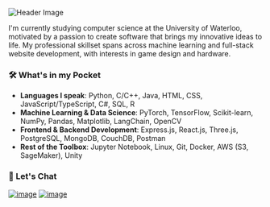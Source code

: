![Header Image](https://github.com/JeffreyQin/JeffreyQin/assets/122770444/dd1e01be-8d40-44d5-b132-e13c4fb07dc4)

I'm currently studying computer science at the University of Waterloo, motivated by a passion to create software that brings my innovative ideas to life. My professional skillset spans across machine learning and full-stack website development, with interests in game design and hardware.


### 🛠️ What's in my Pocket


- **Languages I speak**: Python, C/C++, Java, HTML, CSS, JavaScript/TypeScript, C#, SQL, R
- **Machine Learning & Data Science**: PyTorch, TensorFlow, Scikit-learn, NumPy, Pandas, Matplotlib, LangChain, OpenCV
- **Frontend & Backend Development**: Express.js, React.js, Three.js, PostgreSQL, MongoDB, CouchDB, Postman
- **Rest of the Toolbox**: Jupyter Notebook, Linux, Git, Docker, AWS (S3, SageMaker), Unity


### 💬 Let's Chat


[![image](https://img.shields.io/badge/LinkedIn-0077B5?style=for-the-badge&logo=linkedin&logoColor=white)](https://www.linkedin.com/in/jeffreyzqin/)
[![image](https://img.shields.io/badge/Instagram-E4405F?style=for-the-badge&logo=instagram&logoColor=white)](https://www.instagram.com/jqin612)

<!--
**JeffreyQin/JeffreyQin** is a ✨ _special_ ✨ repository because its `README.md` (this file) appears on your GitHub profile.

Here are some ideas to get you started:

- 🔭 I’m currently working on ...
- 🌱 I’m currently learning ...
- 👯 I’m looking to collaborate on ...
- 🤔 I’m looking for help with ...
- 💬 Ask me about ...
- 📫 How to reach me: ...
- 😄 Pronouns: ...
- ⚡ Fun fact: ...
-->
